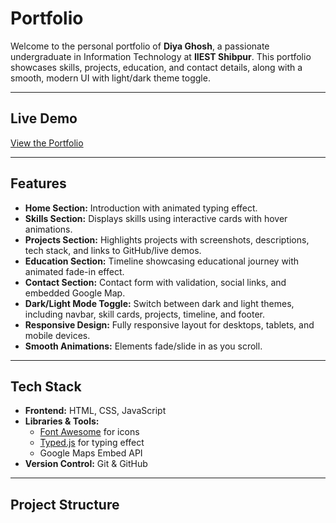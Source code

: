 # Portfolio

Welcome to the personal portfolio of **Diya Ghosh**, a passionate undergraduate in Information Technology at **IIEST Shibpur**. This portfolio showcases skills, projects, education, and contact details, along with a smooth, modern UI with light/dark theme toggle.

---

## Live Demo

[View the Portfolio](https://your-live-portfolio-link.com)

---

##  Features

- **Home Section:** Introduction with animated typing effect.
- **Skills Section:** Displays skills using interactive cards with hover animations.
- **Projects Section:** Highlights projects with screenshots, descriptions, tech stack, and links to GitHub/live demos.
- **Education Section:** Timeline showcasing educational journey with animated fade-in effect.
- **Contact Section:** Contact form with validation, social links, and embedded Google Map.
- **Dark/Light Mode Toggle:** Switch between dark and light themes, including navbar, skill cards, projects, timeline, and footer.
- **Responsive Design:** Fully responsive layout for desktops, tablets, and mobile devices.
- **Smooth Animations:** Elements fade/slide in as you scroll.

---

##  Tech Stack

- **Frontend:** HTML, CSS, JavaScript
- **Libraries & Tools:**
  - [Font Awesome](https://fontawesome.com/) for icons
  - [Typed.js](https://mattboldt.com/demos/typed-js/) for typing effect
  - Google Maps Embed API
- **Version Control:** Git & GitHub

---

##  Project Structure

